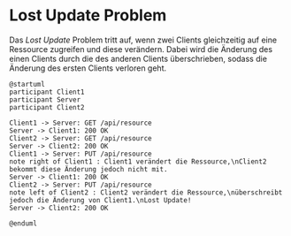 # Lost Update Problem

Das _Lost Update_ Problem tritt auf, wenn zwei Clients gleichzeitig auf eine Ressource zugreifen und diese verändern. Dabei wird die Änderung des einen Clients durch die des anderen Clients überschrieben, sodass die Änderung des ersten Clients verloren geht.

```plantuml
@startuml
participant Client1
participant Server
participant Client2

Client1 -> Server: GET /api/resource
Server -> Client1: 200 OK
Client2 -> Server: GET /api/resource
Server -> Client2: 200 OK
Client1 -> Server: PUT /api/resource
note right of Client1 : Client1 verändert die Ressource,\nClient2 bekommt diese Änderung jedoch nicht mit.
Server -> Client1: 200 OK
Client2 -> Server: PUT /api/resource
note left of Client2 : Client2 verändert die Ressource,\nüberschreibt jedoch die Änderung von Client1.\nLost Update!
Server -> Client2: 200 OK

@enduml
```
